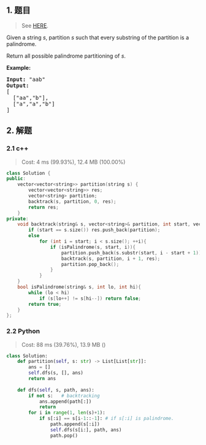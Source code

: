 ## 1. 题目

> See [HERE](https://leetcode.com/problems/palindrome-partitioning/).

<div><p>Given a string <em>s</em>, partition <em>s</em> such that every substring of the partition is a palindrome.</p>

<p>Return all possible palindrome partitioning of <em>s</em>.</p>

<p><strong>Example:</strong></p>

<pre><strong>Input:</strong>&nbsp;"aab"
<strong>Output:</strong>
[
  ["aa","b"],
  ["a","a","b"]
]
</pre>
</div>

## 2. 解题

### 2.1 c++

> Cost: 4 ms (99.93%), 12.4 MB (100.00%)

```cpp
class Solution {
public:
    vector<vector<string>> partition(string s) {
        vector<vector<string>> res;
        vector<string> partition;
        backtrack(s, partition, 0, res);
        return res;
    }
private:
    void backtrack(string& s, vector<string>& partition, int start, vector<vector<string>>& res){
        if (start == s.size()) res.push_back(partition);
        else 
            for (int i = start; i < s.size(); ++i){
                if (isPalindrome(s, start, i)){
                    partition.push_back(s.substr(start, i - start + 1));
                    backtrack(s, partition, i + 1, res);
                    partition.pop_back();
                }
            }
    }
    bool isPalindrome(string& s, int lo, int hi){
        while (lo < hi)
            if (s[lo++] != s[hi--]) return false;
        return true;
    }
};
```

### 2.2 Python

> Cost: 88 ms (39.76%), 13.9 MB ()

```python
class Solution:
    def partition(self, s: str) -> List[List[str]]:
        ans = []
        self.dfs(s, [], ans)
        return ans
    
    def dfs(self, s, path, ans):
        if not s:   # backtracking
            ans.append(path[:])
            return
        for i in range(1, len(s)+1):
            if s[:i] == s[i-1::-1]: # if s[:i] is palindrome.
                path.append(s[:i])
                self.dfs(s[i:], path, ans)
                path.pop()
```
